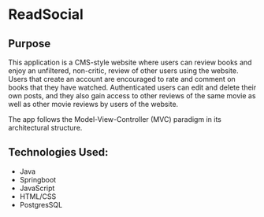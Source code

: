 # ReadSocial

## Purpose

This application is a CMS-style website where users can review books and enjoy an unfiltered, non-critic, review of other users using the website. 
Users that create an account are encouraged to rate and comment on books that they have watched. Authenticated users can edit and delete their own posts, and they also gain access to other reviews of the same movie as well as other movie reviews by users of the website.

The app follows the Model-View-Controller (MVC) paradigm in its architectural structure.


## Technologies Used:
 * Java
 * Springboot 
 * JavaScript
 * HTML/CSS
 * PostgresSQL
